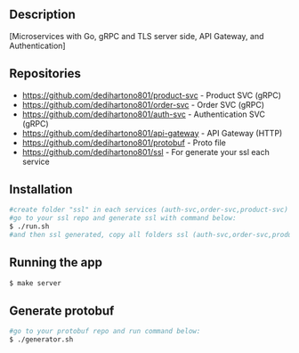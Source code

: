 ## Description

[Microservices with Go, gRPC and TLS server side, API Gateway, and Authentication]

## Repositories

- https://github.com/dedihartono801/product-svc - Product SVC (gRPC)
- https://github.com/dedihartono801/order-svc - Order SVC (gRPC)
- https://github.com/dedihartono801/auth-svc - Authentication SVC (gRPC)
- https://github.com/dedihartono801/api-gateway - API Gateway (HTTP)
- https://github.com/dedihartono801/protobuf - Proto file
- https://github.com/dedihartono801/ssl - For generate your ssl each service

## Installation

```bash
#create folder "ssl" in each services (auth-svc,order-svc,product-svc) 
#go to your ssl repo and generate ssl with command below:
$ ./run.sh
#and then ssl generated, copy all folders ssl (auth-svc,order-svc,product-svc) and paste to ssl folder that you have made
```

## Running the app

```bash
$ make server
```

## Generate protobuf

```bash
#go to your protobuf repo and run command below:
$ ./generator.sh
```



